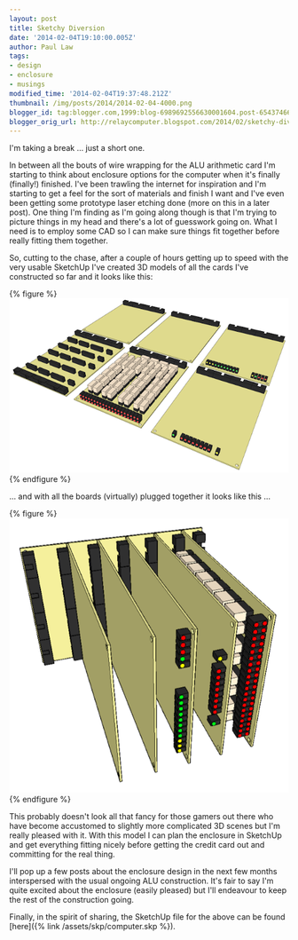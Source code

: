 ```yaml
---
layout: post
title: Sketchy Diversion
date: '2014-02-04T19:10:00.005Z'
author: Paul Law
tags:
- design
- enclosure
- musings
modified_time: '2014-02-04T19:37:48.212Z'
thumbnail: /img/posts/2014/2014-02-04-4000.png
blogger_id: tag:blogger.com,1999:blog-6989692556630001604.post-65437466866303506
blogger_orig_url: http://relaycomputer.blogspot.com/2014/02/sketchy-diversion.html
---
```


I'm taking a break ... just a short one.

In between all the bouts 
of wire wrapping for the ALU arithmetic card I'm starting to think about 
enclosure options for the computer when it's finally (finally!) finished. I've 
been trawling the internet for inspiration and I'm starting to get a feel for 
the sort of materials and finish I want and I've even been getting some 
prototype laser etching done (more on this in a later post). One thing I'm 
finding as I'm going along though is that I'm trying to picture things in my 
head and there's a lot of guesswork going on. What I need is to employ some 
CAD so I can make sure things fit together before really fitting them 
together.

So, cutting to the chase, after a couple of hours getting 
up to speed with the very usable SketchUp I've created 3D models of all the 
cards I've constructed so far and it looks like this:

{% figure %}![3D model of all cards constructed to date](/assets/img/posts/2014/2014-02-04-0000.png){% endfigure %}

... and with all the boards (virtually) plugged together it looks 
like this ...

{% figure %}![3D model of cards connected together](/assets/img/posts/2014/2014-02-04-0001.png){% endfigure %}

This probably doesn't look all that fancy for those gamers out 
there who have become accustomed to slightly more complicated 3D scenes but 
I'm really pleased with it. With this model I can plan the enclosure in 
SketchUp and get everything fitting nicely before getting the credit card out 
and committing for the real thing.

I'll pop up a few posts about 
the enclosure design in the next few months interspersed with the usual 
ongoing ALU construction. It's fair to say I'm quite excited about the 
enclosure (easily pleased) but I'll endeavour to keep the rest of the 
construction going.

Finally, in the spirit of sharing, the SketchUp 
file for the above can be found [here]({% link /assets/skp/computer.skp %}). 
